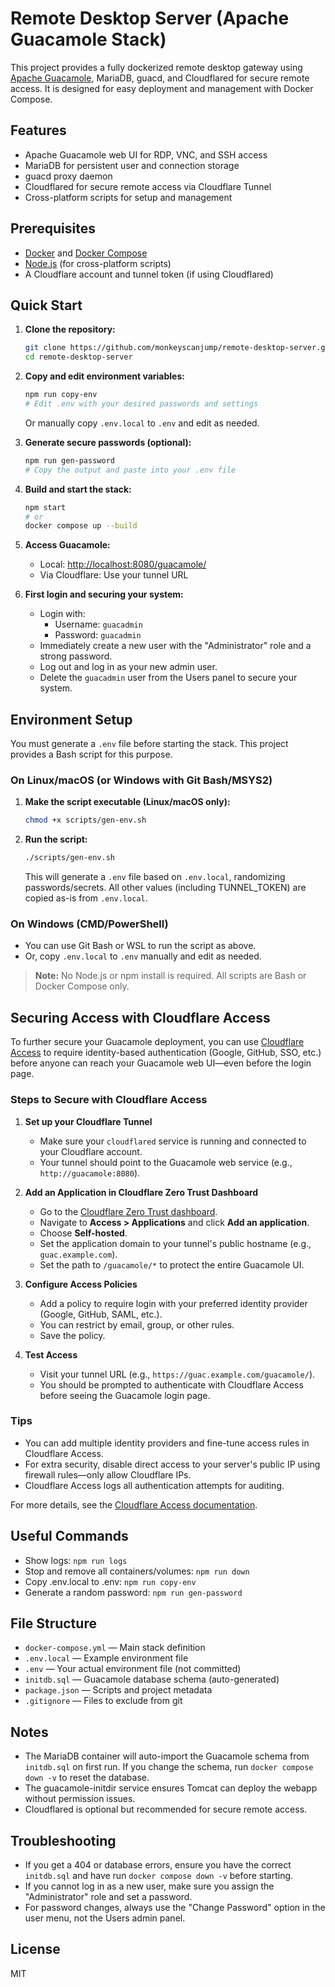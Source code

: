 # Remote Desktop Server (Apache Guacamole Stack)

This project provides a fully dockerized remote desktop gateway using [Apache Guacamole](https://guacamole.apache.org/), MariaDB, guacd, and Cloudflared for secure remote access. It is designed for easy deployment and management with Docker Compose.

## Features

- Apache Guacamole web UI for RDP, VNC, and SSH access
- MariaDB for persistent user and connection storage
- guacd proxy daemon
- Cloudflared for secure remote access via Cloudflare Tunnel
- Cross-platform scripts for setup and management

## Prerequisites

- [Docker](https://www.docker.com/get-started) and [Docker Compose](https://docs.docker.com/compose/)
- [Node.js](https://nodejs.org/) (for cross-platform scripts)
- A Cloudflare account and tunnel token (if using Cloudflared)

## Quick Start

1. **Clone the repository:**

   ```bash
   git clone https://github.com/monkeyscanjump/remote-desktop-server.git
   cd remote-desktop-server
   ```

2. **Copy and edit environment variables:**

   ```bash
   npm run copy-env
   # Edit .env with your desired passwords and settings
   ```

   Or manually copy `.env.local` to `.env` and edit as needed.

3. **Generate secure passwords (optional):**

   ```bash
   npm run gen-password
   # Copy the output and paste into your .env file
   ```

4. **Build and start the stack:**

   ```bash
   npm start
   # or
   docker compose up --build
   ```

5. **Access Guacamole:**
   - Local: [http://localhost:8080/guacamole/](http://localhost:8080/guacamole/)
   - Via Cloudflare: Use your tunnel URL

6. **First login and securing your system:**
   - Login with:
     - Username: `guacadmin`
     - Password: `guacadmin`
   - Immediately create a new user with the "Administrator" role and a strong password.
   - Log out and log in as your new admin user.
   - Delete the `guacadmin` user from the Users panel to secure your system.

## Environment Setup

You must generate a `.env` file before starting the stack. This project provides a Bash script for this purpose.

### On Linux/macOS (or Windows with Git Bash/MSYS2)

1. **Make the script executable (Linux/macOS only):**

   ```bash
   chmod +x scripts/gen-env.sh
   ```

2. **Run the script:**

   ```bash
   ./scripts/gen-env.sh
   ```

   This will generate a `.env` file based on `.env.local`, randomizing passwords/secrets. All other values (including TUNNEL_TOKEN) are copied as-is from `.env.local`.

### On Windows (CMD/PowerShell)

- You can use Git Bash or WSL to run the script as above.
- Or, copy `.env.local` to `.env` manually and edit as needed.

> **Note:** No Node.js or npm install is required. All scripts are Bash or Docker Compose only.

## Securing Access with Cloudflare Access

To further secure your Guacamole deployment, you can use [Cloudflare Access](https://developers.cloudflare.com/cloudflare-one/identity/) to require identity-based authentication (Google, GitHub, SSO, etc.) before anyone can reach your Guacamole web UI—even before the login page.

### Steps to Secure with Cloudflare Access

1. **Set up your Cloudflare Tunnel**
   - Make sure your `cloudflared` service is running and connected to your Cloudflare account.
   - Your tunnel should point to the Guacamole web service (e.g., `http://guacamole:8080`).

2. **Add an Application in Cloudflare Zero Trust Dashboard**
   - Go to the [Cloudflare Zero Trust dashboard](https://dash.teams.cloudflare.com/).
   - Navigate to **Access > Applications** and click **Add an application**.
   - Choose **Self-hosted**.
   - Set the application domain to your tunnel's public hostname (e.g., `guac.example.com`).
   - Set the path to `/guacamole/*` to protect the entire Guacamole UI.

3. **Configure Access Policies**
   - Add a policy to require login with your preferred identity provider (Google, GitHub, SAML, etc.).
   - You can restrict by email, group, or other rules.
   - Save the policy.

4. **Test Access**
   - Visit your tunnel URL (e.g., `https://guac.example.com/guacamole/`).
   - You should be prompted to authenticate with Cloudflare Access before seeing the Guacamole login page.

### Tips

- You can add multiple identity providers and fine-tune access rules in Cloudflare Access.
- For extra security, disable direct access to your server's public IP using firewall rules—only allow Cloudflare IPs.
- Cloudflare Access logs all authentication attempts for auditing.

For more details, see the [Cloudflare Access documentation](https://developers.cloudflare.com/cloudflare-one/identity/).

## Useful Commands

- Show logs: `npm run logs`
- Stop and remove all containers/volumes: `npm run down`
- Copy .env.local to .env: `npm run copy-env`
- Generate a random password: `npm run gen-password`

## File Structure

- `docker-compose.yml` — Main stack definition
- `.env.local` — Example environment file
- `.env` — Your actual environment file (not committed)
- `initdb.sql` — Guacamole database schema (auto-generated)
- `package.json` — Scripts and project metadata
- `.gitignore` — Files to exclude from git

## Notes

- The MariaDB container will auto-import the Guacamole schema from `initdb.sql` on first run. If you change the schema, run `docker compose down -v` to reset the database.
- The guacamole-initdir service ensures Tomcat can deploy the webapp without permission issues.
- Cloudflared is optional but recommended for secure remote access.

## Troubleshooting

- If you get a 404 or database errors, ensure you have the correct `initdb.sql` and have run `docker compose down -v` before starting.
- If you cannot log in as a new user, make sure you assign the "Administrator" role and set a password.
- For password changes, always use the "Change Password" option in the user menu, not the Users admin panel.

## License

MIT

